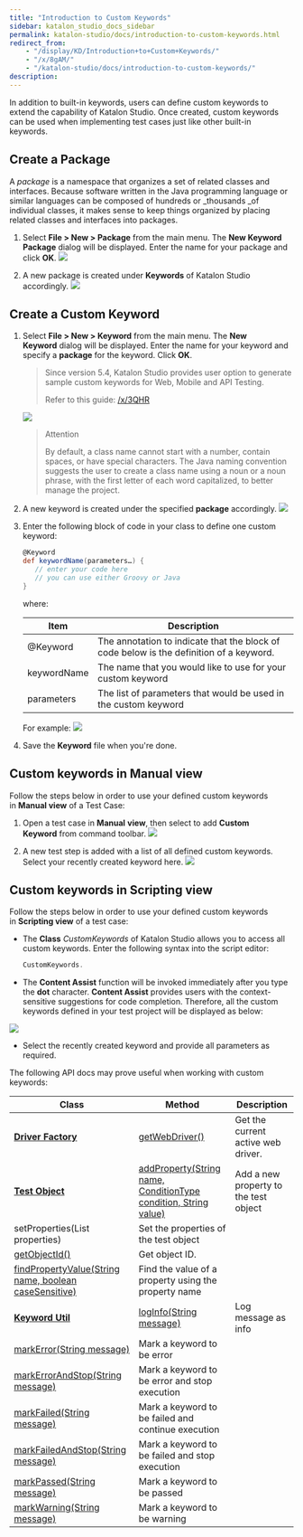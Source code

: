 ```yaml
---
title: "Introduction to Custom Keywords"
sidebar: katalon_studio_docs_sidebar
permalink: katalon-studio/docs/introduction-to-custom-keywords.html
redirect_from:
    - "/display/KD/Introduction+to+Custom+Keywords/"
    - "/x/8gAM/"
    - "/katalon-studio/docs/introduction-to-custom-keywords/"
description:
---
```

In addition to built-in keywords, users can define custom keywords to extend the capability of Katalon Studio. Once created, custom keywords can be used when implementing test cases just like other built-in keywords. 

Create a Package
----------------

A _package_ is a namespace that organizes a set of related classes and interfaces. Because software written in the Java programming language or similar languages can be composed of hundreds or _thousands _of individual classes, it makes sense to keep things organized by placing related classes and interfaces into packages.

1.  Select **File > New > Package** from the main menu. The **New Keyword Package** dialog will be displayed. Enter the name for your package and click **OK**.
    ![](../../images/katalon-studio/docs/introduction-to-custom-keywords/image2017-2-6-153A353A6.png)


2.  A new package is created under **Keywords** of Katalon Studio accordingly.
    ![](../../images/katalon-studio/docs/introduction-to-custom-keywords/image2017-2-6-153A363A13.png)

Create a Custom Keyword
-----------------------

1.  Select **File > New > Keyword** from the main menu. The **New Keyword** dialog will be displayed. Enter the name for your keyword and specify a **package** for the keyword. Click **OK**.

    > Since version 5.4, Katalon Studio provides user option to generate sample custom keywords for Web, Mobile and API Testing.
    >
    > Refer to this guide: [/x/3QHR](/x/3QHR)


    ![](../../images/katalon-studio/docs/introduction-to-custom-keywords/image2018-4-2-143A373A16.png)

    > Attention
    >
    > By default, a class name cannot start with a number, contain spaces, or have special characters. The Java naming convention suggests the user to create a class name using a noun or a noun phrase, with the first letter of each word capitalized, to better manage the project.




2.  A new keyword is created under the specified **package** accordingly.
    ![](../../images/katalon-studio/docs/introduction-to-custom-keywords/image2017-2-6-153A503A48.png)


3.  Enter the following block of code in your class to define one custom keyword:

    ```groovy
    @Keyword
    def keywordName(parameters…) {
       // enter your code here
       // you can use either Groovy or Java
    }
    ```

    where:

    | Item | Description |
    | --- | --- |
    | @Keyword | The annotation to indicate that the block of code below is the definition of a keyword. |
    | keywordName | The name that you would like to use for your custom keyword |
    | parameters | The list of parameters that would be used in the custom keyword |

    For example:
    ![](../../images/katalon-studio/docs/introduction-to-custom-keywords/image2017-2-6-163A203A3.png)

4.  Save the **Keyword** file when you're done.



Custom keywords in Manual view
------------------------------

Follow the steps below in order to use your defined custom keywords in **Manual view** of a Test Case:

1.  Open a test case in **Manual** **view**, then select to add **Custom Keyword** from command toolbar.
    ![](../../images/katalon-studio/docs/introduction-to-custom-keywords/image2017-6-30-203A323A47.png)


2.  A new test step is added with a list of all defined custom keywords. Select your recently created keyword here.
    ![](../../images/katalon-studio/docs/introduction-to-custom-keywords/image2017-2-6-163A443A46.png)

Custom keywords in Scripting view
---------------------------------

Follow the steps below in order to use your defined custom keywords in **Scripting view** of a test case:

*   The **Class** _CustomKeywords_ of Katalon Studio allows you to access all custom keywords. Enter the following syntax into the script editor:

    ```groovy
    CustomKeywords.
    ```

*   The **Content Assist** function will be invoked immediately after you type the **dot** character. **Content Assist** provides users with the context-sensitive suggestions for code completion. Therefore, all the custom keywords defined in your test project will be displayed as below:

![](../../images/katalon-studio/docs/introduction-to-custom-keywords/image2017-6-30-203A353A9.png)

*   Select the recently created keyword and provide all parameters as required.



The following API docs may prove useful when working with custom keywords:

| Class | Method | Description |
| --- | --- | --- |
| **[Driver Factory](http://api-docs.katalon.com/studio/v4.6.0.2/api/com/kms/katalon/core/webui/driver/DriverFactory.html)** | [getWebDriver()](http://api-docs.katalon.com/studio/v4.6.0.2/api/com/kms/katalon/core/webui/driver/DriverFactory.html#getWebDriver()) | Get the current active web driver. |
| **[Test Object](http://api-docs.katalon.com/studio/v4.6.0.2/api/com/kms/katalon/core/testobject/TestObject.html)** | [addProperty(String name, ConditionType condition, String value)](http://api-docs.katalon.com/studio/v4.6.0.2/api/com/kms/katalon/core/testobject/TestObject.html#addProperty(java.lang.String,%20com.kms.katalon.core.testobject.ConditionType,%20java.lang.String)) | Add a new property to the test object |
| setProperties(List<TestObjectProperty> properties) | Set the properties of the test object |
| [getObjectId()](http://api-docs.katalon.com/studio/v4.6.0.2/api/com/kms/katalon/core/testobject/TestObject.html#getObjectId()) | Get object ID. |
| [findPropertyValue(String name, boolean caseSensitive)](http://api-docs.katalon.com/studio/v4.6.0.2/api/com/kms/katalon/core/testobject/TestObject.html#findPropertyValue(java.lang.String,%20boolean)) | Find the value of a property using the property name |
| **[Keyword Util](http://api-docs.katalon.com/studio/v4.6.0.2/api/com/kms/katalon/core/util/KeywordUtil.html)** | [logInfo(String message)](http://api-docs.katalon.com/studio/v4.6.0.2/api/com/kms/katalon/core/util/KeywordUtil.html#logInfo(java.lang.String)) | Log message as info |
| [markError(String message)](http://api-docs.katalon.com/studio/v4.6.0.2/api/com/kms/katalon/core/util/KeywordUtil.html#markError(java.lang.String)) | Mark a keyword to be error |
| [markErrorAndStop(String message)](http://api-docs.katalon.com/studio/v4.6.0.2/api/com/kms/katalon/core/util/KeywordUtil.html#markErrorAndStop(java.lang.String)) | Mark a keyword to be error and stop execution |
| [markFailed(String message)](http://api-docs.katalon.com/studio/v4.6.0.2/api/com/kms/katalon/core/util/KeywordUtil.html#markFailed(java.lang.String)) | Mark a keyword to be failed and continue execution |
| [markFailedAndStop(String message)](http://api-docs.katalon.com/studio/v4.6.0.2/api/com/kms/katalon/core/util/KeywordUtil.html#markFailedAndStop(java.lang.String)) | Mark a keyword to be failed and stop execution |
| [markPassed(String message)](http://api-docs.katalon.com/studio/v4.6.0.2/api/com/kms/katalon/core/util/KeywordUtil.html#markPassed(java.lang.String)) | Mark a keyword to be passed |
| [markWarning(String message)](http://api-docs.katalon.com/studio/v4.6.0.2/api/com/kms/katalon/core/util/KeywordUtil.html#markWarning(java.lang.String)) | Mark a keyword to be warning |